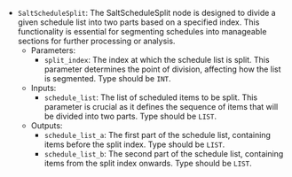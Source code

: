 - `SaltScheduleSplit`: The SaltScheduleSplit node is designed to divide a given schedule list into two parts based on a specified index. This functionality is essential for segmenting schedules into manageable sections for further processing or analysis.
    - Parameters:
        - `split_index`: The index at which the schedule list is split. This parameter determines the point of division, affecting how the list is segmented. Type should be `INT`.
    - Inputs:
        - `schedule_list`: The list of scheduled items to be split. This parameter is crucial as it defines the sequence of items that will be divided into two parts. Type should be `LIST`.
    - Outputs:
        - `schedule_list_a`: The first part of the schedule list, containing items before the split index. Type should be `LIST`.
        - `schedule_list_b`: The second part of the schedule list, containing items from the split index onwards. Type should be `LIST`.
